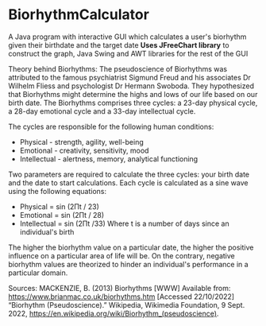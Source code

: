 # BiorhythmCalculator
A Java program with interactive GUI which calculates a user's biorhythm given their birthdate and the target date
**Uses JFreeChart library** to construct the graph, Java Swing and AWT libraries for the rest of the GUI

Theory behind Biorhythms:
The pseudoscience of Biorhythms was attributed to the famous psychiatrist Sigmund Freud and his associates Dr Wilhelm Fliess and psychologist Dr Hermann Swoboda. They hypothesized that Biorhythms might determine the highs and lows of our life based on our birth date. The Biorhythms comprises three cycles: a 23-day physical cycle, a 28-day emotional cycle and a 33-day intellectual cycle.

The cycles are responsible for the following human conditions:
* Physical - strength, agility, well-being
* Emotional - creativity, sensitivity, mood
* Intellectual - alertness, memory, analytical functioning

Two parameters are required to calculate the three cycles: your birth date and the date to start calculations. Each cycle is calculated as a sine wave using the following equations:
* Physical = sin (2Πt / 23)
* Emotional = sin (2Πt / 28)
* Intellectual = sin (2Πt /33)
Where t is a number of days since an individual's birth

The higher the biorhythm value on a particular date, the higher the positive influence on a particular area of life will be.
On the contrary, negative biorhythm values are theorized to hinder an individual's performance in a particular domain.

Sources:
MACKENZIE, B. (2013) Biorhythms [WWW] Available from: https://www.brianmac.co.uk/biorhythms.htm [Accessed 22/10/2022]
“Biorhythm (Pseudoscience).” Wikipedia, Wikimedia Foundation, 9 Sept. 2022, https://en.wikipedia.org/wiki/Biorhythm_(pseudoscience). 
